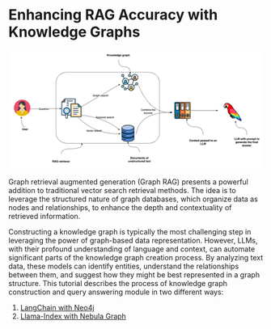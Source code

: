 # Enhancing RAG Accuracy with Knowledge Graphs

![plot](./Graph_RAG.png)

Graph retrieval augmented generation (Graph RAG) presents a powerful addition to traditional vector search retrieval methods. The idea is to leverage the structured nature of graph databases, which organize data as nodes and relationships, to enhance the depth and contextuality of retrieved information.

Constructing a knowledge graph is typically the most challenging step in leveraging the power of graph-based data representation. However, LLMs, with their profound understanding of language and context, can automate significant parts of the knowledge graph creation process. By analyzing text data, these models can identify entities, understand the relationships between them, and suggest how they might be best represented in a graph structure. This tutorial describes the process of knowledge graph construction and query answering module in two different ways: <br>
 1) [LangChain with Neo4j](https://github.com/fatemehsrz/RAG_Knowledge_Graph/blob/main/LlamaIndex_KG_Nebula.ipynb) <br>
 2) [Llama-Index with Nebula Graph](https://github.com/fatemehsrz/RAG_Knowledge_Graph/blob/main/Langchian_KG_Neo4j.ipynb)

